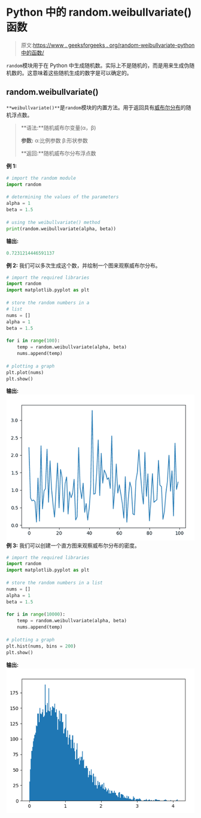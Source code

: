 # Python 中的 random.weibullvariate()函数

> 原文:[https://www . geeksforgeeks . org/random-weibullvariate-python 中的函数/](https://www.geeksforgeeks.org/random-weibullvariate-function-in-python/)

`random`模块用于在 Python 中生成随机数。实际上不是随机的，而是用来生成伪随机数的。这意味着这些随机生成的数字是可以确定的。

## random.weibullvariate()

`**weibullvariate()**`是`random`模块的内置方法。用于返回具有[威布尔分布](https://en.wikipedia.org/wiki/Weibull_distribution)的随机浮点数。

> **语法:**随机威布尔变量(α，β)
> 
> **参数:**
> α:比例参数
> β:形状参数
> 
> **返回:**随机威布尔分布浮点数

**例 1:**

```py
# import the random module
import random

# determining the values of the parameters
alpha = 1
beta = 1.5

# using the weibullvariate() method
print(random.weibullvariate(alpha, beta))
```

**输出:**

```py
0.7231214446591137
```

**例 2:** 我们可以多次生成这个数，并绘制一个图来观察威布尔分布。

```py
# import the required libraries 
import random 
import matplotlib.pyplot as plt 

# store the random numbers in a  
# list 
nums = [] 
alpha = 1
beta = 1.5

for i in range(100): 
    temp = random.weibullvariate(alpha, beta)
    nums.append(temp) 

# plotting a graph 
plt.plot(nums) 
plt.show()
```

**输出:**
![](img/abd0e3f6541da9c165e0512784b498ee.png)
**例 3:** 我们可以创建一个直方图来观察威布尔分布的密度。

```py
# import the required libraries 
import random 
import matplotlib.pyplot as plt 

# store the random numbers in a list 
nums = [] 
alpha = 1
beta = 1.5

for i in range(10000): 
    temp = random.weibullvariate(alpha, beta) 
    nums.append(temp) 

# plotting a graph 
plt.hist(nums, bins = 200) 
plt.show()
```

**输出:**
![](img/d3faad7e5efe8c5add88082f556f983b.png)